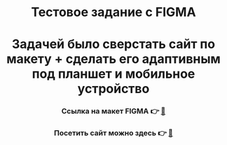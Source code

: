 # <div align="center">Тестовое задание с FIGMA</div>

# <div align="center">Задачей было сверстать сайт по макету + сделать его адаптивным под планшет и мобильное устройство</div>

### <div align="center">Ссылка на макет FIGMA &#128073; <a href="https://www.figma.com/file/YpWk0gFKB5P0AZbm4CsEog/tg%3A-%40maket_figma-Fast-Food---%D1%80%D0%B5%D1%81%D1%82%D0%BE%D1%80%D0%B0%D0%BD-%D0%B1%D1%8B%D1%81%D1%82%D1%80%D0%BE%D0%B3%D0%BE-%D0%BF%D0%B8%D1%82%D0%B0%D0%BD%D0%B8%D1%8F?type=design&node-id=0%3A1&t=A19H8nQTFFWg6BFe-15047">&#128209;</a></div>

### <div align="center">Посетить сайт можно здесь &#128073; <a href="https://walle1997.github.io/Burger-s-landing-test-case-/">&#128209;</a></div>
